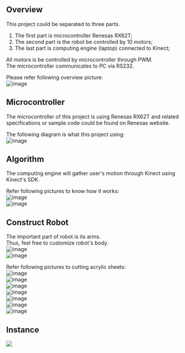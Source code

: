 ## Overview
This project could be separated to three parts.  
1. The first part is microcontroller Renesas RX62T;  
2. The second part is the robot be controlled by 10 motors;  
3. The last part is computing engine (laptop) connected to Kinect;  

All motors is be controlled by microcontroller through PWM.  
The microcontroller communicates to PC via RS232.  

Please refer following overview picture:  
![image](pictures/overview.jpg)  

## Microcontroller
The microcontroller of this project is using Renesas RX62T and related  
 specifications or sample code could be found on Renesas website.  

The following diagram is what this project using:  
![image](pictures/diagram.jpg)  

## Algorithm
The computing engine will gather user's motion through Kinect using Kinect's SDK.  

Refer following pictures to know how it works:  
![image](pictures/algorithm-formula.jpg)  
![image](pictures/algorithm-motion-view.jpg)  

## Construct Robot
The important part of robot is its arms.  
Thus, feel free to customize robot's body.  
![image](pictures/robot.jpg)  
![image](pictures/robot-arm.bmp)  

Refer following pictures to cutting acrylic sheets:  
![image](pictures/component-1.png)  
![image](pictures/component-2.png)  
![image](pictures/component-3.png)  
![image](pictures/component-4.png)  
![image](pictures/component-5.png)  
![image](pictures/component-6.png)  
![image](pictures/component-7.png)  

## Instance
[![](http://img.youtube.com/vi/YXoikUYzEg0/0.jpg)](http://www.youtube.com/watch?v=YXoikUYzEg0 "Instance")
